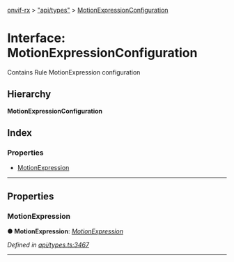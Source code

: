 [onvif-rx](../README.md) > ["api/types"](../modules/_api_types_.md) > [MotionExpressionConfiguration](../interfaces/_api_types_.motionexpressionconfiguration.md)

# Interface: MotionExpressionConfiguration

Contains Rule MotionExpression configuration

## Hierarchy

**MotionExpressionConfiguration**

## Index

### Properties

* [MotionExpression](_api_types_.motionexpressionconfiguration.md#motionexpression)

---

## Properties

<a id="motionexpression"></a>

###  MotionExpression

**● MotionExpression**: *[MotionExpression](_api_types_.motionexpression.md)*

*Defined in [api/types.ts:3467](https://github.com/patrickmichalina/onvif-rx/blob/f117e44/src/api/types.ts#L3467)*

___

